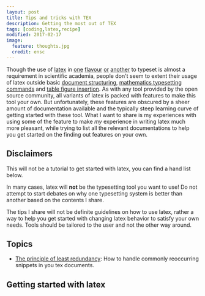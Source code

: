 ```yaml
---
layout: post
title: Tips and tricks with TEX
description: Getting the most out of TEX
tags: [coding,latex,recipe]
modified: 2017-02-17
image:
  feature: thoughts.jpg
  credit: ensc
---
```


Though the use of [latex](https://www.latex-project.org/) in [one](https://www.tug.org/applications/pdftex/) [flavour](http://www.luatex.org/) [or](xelatex) [another](https://en.wikipedia.org/wiki/ConTeXt) to typeset is almost a requirement in scientific academia, people don't seem to extent their usage of latex outside basic [document structuring](https://en.wikibooks.org/wiki/LaTeX/Document_Structure),  [mathematics typesetting commands](https://en.wikibooks.org/wiki/LaTeX/Mathematics) and [table figure insertion](https://en.wikibooks.org/wiki/LaTeX/Floats,_Figures_and_Captions). As with any tool provided by the open source community, all variants of latex is packed with features to make this tool your own. But unfortunately, these features are obscured by a sheer amount of documentation available and the typically steep learning curve of getting started with these tool. What I want to share is my experiences with using some of the feature to make *my* experience in writing latex much more pleasant, while trying to list all the relevant documentations to help you get started on the finding out features on your own.

## Disclaimers
This will not be a tutorial to get started with latex, you can find a hand list below.

In many cases, latex will **not** be the typesetting tool you want to use! Do not attempt to start debates on why one typesetting system is better than another based on the contents I share.

The tips I share will not be definite guidelines on how to use latex, rather a way to help you get started with changing latex behavior to satisfy your own needs. Tools should be tailored to the user and not the other way around.

## Topics

* [The principle of least redundancy]({{site.url/TEXTip_custompackage}}): How to handle commonly reoccurring snippets in you tex documents.


## Getting started with latex
